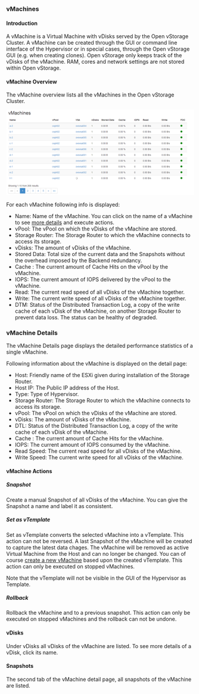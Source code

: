 ### vMachines

#### Introduction

A vMachine is a Virtual Machine with vDisks served by the Open vStorage
Cluster. A vMachine can be created through the GUI or command line
interface of the Hypervisor or in special cases, through the Open
vStorage GUI (e.g. when creating clones). Open vStorage only keeps track
of the vDisks of the vMachine. RAM, cores and network settings are not
stored within Open vStorage.

#### vMachine Overview

The vMachine overview lists all the vMachines in the Open vStorage
Cluster.

![](../Images/vmachine_overview.png)


For each vMachine following info is displayed:

-   Name: Name of the vMachine. You can click on the name of a vMachine
    to see [more details](#vmachine_details) and execute actions.
-   vPool: The vPool on which the vDisks of the vMachine are stored.
-   Storage Router: The Storage Router to which the vMachine connects to
    access its storage.
-   vDisks: The amount of vDisks of the vMachine.
-   Stored Data: Total size of the current data and the Snapshots
    without the overhead imposed by the Backend redundancy.
-   Cache : The current amount of Cache Hits on the vPool by the
    vMachine.
-   IOPS: The current amount of IOPS delivered by the vPool to the
    vMachine.
-   Read: The current read speed of all vDisks of the vMachine together.
-   Write: The current write speed of all vDisks of the vMachine
    together.
-   DTM: Status of the Distributed Transaction Log, a copy of the write cache of each
    vDisk of the vMachine, on another Storage Router to prevent data loss. The
    status can be healthy of degraded.


### <a name="vmachine_details"></a>vMachine Details

The vMachine Details page displays the detailed performance statistics
of a single vMachine.

Following information about the vMachine is displayed on the detail
page:

-   Host: Friendly name of the ESXi given during installation of the
    Storage Router.
-   Host IP: The Public IP address of the Host.
-   Type: Type of Hypervisor.
-   Storage Router: The Storage Router to which the vMachine connects to
    access its storage.
-   vPool: The vPool on which the vDisks of the vMachine are stored.
-   vDisks: The amount of vDisks of the vMachine.
-   DTL: Status of the Distributed Transaction Log, a copy of the write cache of each
    vDisk of the vMachine.
-   Cache : The current amount of Cache Hits for the vMachine.
-   IOPS: The current amount of IOPS consumed by the vMachine.
-   Read Speed: The current read speed for all vDisks of the vMachine.
-   Write Speed: The current write speed for all vDisks of the vMachine.

#### vMachine Actions

##### Snapshot


Create a manual Snapshot of all vDisks of the vMachine. You can give the Snapshot a name and label it as
consistent.

##### Set as vTemplate


Set as vTemplate converts the selected vMachine into a vTemplate. This action can not be reversed. A
last Snapshot of the vMachine will be created to capture the latest data
chages. The vMachine will be removed as active Virtual Machine from the
Host and can no longer be changed. You can of course [create a new
vMachine](vtemplates.md#createfromvtemplate) based upon the created vTemplate. This
action can only be executed on stopped vMachines.

Note that the vTemplate will not be visible in the GUI of the Hypervisor
as Template.

##### Rollback


Rollback the vMachine and to a previous snapshot. This action can only be executed on stopped vMachines
and the rollback can not be undone.

#### vDisks

Under vDisks all vDisks of the vMachine are listed. To see more details
of a vDisk, click its name.

#### Snapshots

The second tab of the vMachine detail page, all snapshots of the
vMachine are listed.